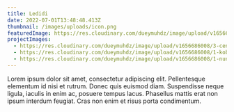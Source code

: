 ```yaml
---
title: Ledidi
date: 2022-07-01T13:48:48.413Z
thumbnail: /images/uploads/icon.png
featuredImage: https://res.cloudinary.com/dueymuhdz/image/upload/v1656686045/icon_yle6ny.png
projectImages:
  - https://res.cloudinary.com/dueymuhdz/image/upload/v1656686008/3-cena-7-801x1200_y8y9p0.jpg
  - https://res.cloudinary.com/dueymuhdz/image/upload/v1656686008/1-kobra-1024x614_dlmjup.jpg
  - https://res.cloudinary.com/dueymuhdz/image/upload/v1656686008/1-nunca_usq9w7.jpg
---
```

Lorem ipsum dolor sit amet, consectetur adipiscing elit. Pellentesque elementum id nisi et rutrum. Donec quis euismod diam. Suspendisse neque ligula, iaculis in enim ac, posuere tempus lacus. Phasellus mattis erat non ipsum interdum feugiat. Cras non enim et risus porta condimentum.